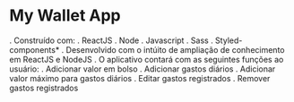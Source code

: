 # My Wallet App
  . Construído com:
    . ReactJS
    . Node
    . Javascript
    . Sass
    . Styled-components*
  . Desenvolvido com o intúito de ampliação de conhecimento em ReactJS e NodeJS
  . O aplicativo contará com as seguintes funções ao usuário:
    . Adicionar valor em bolso
    . Adicionar gastos diários
    . Adicionar valor máximo para gastos diários
    . Editar gastos registrados
    . Remover gastos registrados
